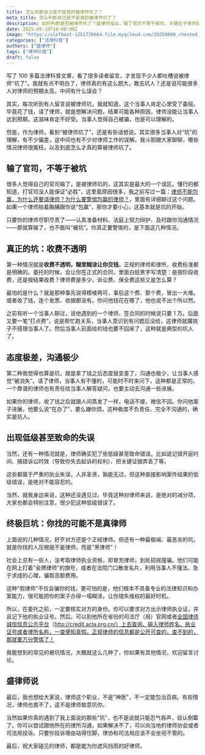 ```yaml
---
title: 怎么判断自己是不是真的被律师坑了？
meta_title: 怎么判断自己是不是真的被律师坑了？
description: 如何判断是否被律师坑了？盛律师指出，输了官司不等于被坑，关键在于律师是否尽职尽责。要警惕那些保证"包赢"的律师，那才是"坑"的开始。真正的"坑"主要表现为三大特征：一、收费不透明，事先含糊不清，事后巧立名目加收"打点费"等额外费用，且无正规票据；二、服务态度恶劣且沟通极少，收款后就"人间蒸发"，对案件进展一问三不知，不回复信息；三、出现严重的执业失误，如记错开庭时间、错过诉讼时效导致败诉、遗失关键证据等。如果当事人不幸遇到这些情况，可以向其所在律所反映，或向当地律师协会、司法局投诉维权。
date: 2025-06-10T10:00:00Z
image: "https://slefboot-1251736664.file.myqcloud.com/20250609_cheated_by_lawyer_cover.webp"
categories: ["法律科普"]
authors: ["盛律师"]
tags: ["律师价值"]
draft: false
---
```


写了 100 多篇法律科普文章，看了很多读者留言，才发现不少人都吐槽说被律师“坑了”。我就有点不明白了，律师真的有这么胆大，敢去坑人？还是说可能很多人对律师的预期太高，中间有什么误会？

其实，每次听到有人留言说被律师坑，我就知道，这个当事人肯定心里受了委屈。毕竟花了钱，请了律师，就是想解决问题。结果可能各种原因，律师没能让当事人达到预期，这滋味肯定不好受。当事人觉得自己被骗，也是可以理解的。

但是，作为律师，看到“被律师坑了”，还是有些话想说。其实很多当事人对“坑”的理解，有不少偏差，这中间也有不少对律师工作的误解。我斗胆跟大家聊聊，哪些情况律师很冤枉，以及到底怎么才真的算被律师坑了。

## 输了官司，不等于被坑

很多人觉得自己的官司输了，是被律师坑的，这其实是最大的一个误区。懂行的都知道，打官司没人能保证“必胜”，这里面原因很多，我之前写过一篇：[律师不能包赢，为什么还要请律师？为什么要警惕包赢的律师？](https://shenglvshi.cn/lawyer_guarantees_win)，里面有详细聊过这个问题。如果一个律师拍着胸脯跟你说“包赢”，那你才要小心，这基本就是坑的开始。

只要你的律师尽职尽责了——认真准备材料、法庭上努力辩护、及时跟你沟通情况——那就算输了，也不能叫“被坑”。你真正要警惕的，是下面这几种情况。

## 真正的坑：收费不透明

第一种情况就是**收费不透明，糊里糊涂让你交钱**。正规的律师和律所，收费标准都是明确的。委托的时候，会让你签正式的合同，里面白纸黑字写清楚：是按阶段收费，还是按结果收费？律师费是多少，诉讼费、保全费这些又是怎么算？

最怕的是什么？就是那种事先说得模棱两可，事后这个费、那个费，冒出一大堆。或者收了钱，连个发票、收据都没有。你问他钱花在哪了，他也说不出个所以然。

之前有听一个当事人聊过，说他遇到的一个律师，签合同的时候说只要 1 万。后面又要一笔“打点费”，说是帮忙跑关系，当事人意识到有问题后没给，这律师就撂挑子不搭理当事人了。然后当事人前面给的钱也要不回来了，这种就是典型的坑人了。

## 态度极差，沟通极少

第二种我觉得也算是坑，就是拿了钱之后态度就变差了，沟通也极少，让当事人感觉“被消失”。请了律师，当事人有不懂的，可能时不时来问下，这种都是正常的。一个靠谱的律师也有责任给当事人解答疑问，也要主动去沟通一些进展。

如果你的律师，收了钱之后就跟人间蒸发了一样，电话不接，微信不回。你问他案子进展，他要么说“在办了”，要么嫌你烦。这种极度不负责任、完全不沟通的，确实是坑人。

## 出现低级甚至致命的失误

当然，还有一种情况就是，律师确实犯了些低级甚至致命错误。比如说记错开庭时间、搞错诉讼时效（导致你失去起诉的权利）、把关键证据弄丢了等。

这些都属于严重的执业失误，人非圣贤，孰能无过，但这种直接影响案件结果的低级错误，是绝对不能容忍的。

当然，就我身边来说，这种还没遇见过。毕竟这种对律师来说，是绝对的减分项，大家也都会特别注意，很少犯这种低级错误了。

## 终极巨坑：你找的可能不是真律师

上面说的几种情况，好歹对方还是个正经律师。但还有一种最极端、最恶劣的坑，就是你找的人压根就不是律师，而是"黑律师"！

社会上总有一些人，没考取律师执业资格，却冒充律师，到处招摇撞骗。他们可能在网上打着"金牌律师"的旗号，或者在法院门口散发名片，利用当事人不懂法、急于求成的心理，骗取高额费用。

这种"假律师"不仅会骗你的钱，更可怕的是，他们根本不具备专业的法律知识和办案能力，很可能把你的案子办得一塌糊涂，让你错失维权的最好时机。

所以，在委托之前，一定要核实对方的身份。你可以要求对方出示律师执业证，并且记下他的执业证号。然后，可以到他所在省份的司法厅（局）官网或者[全国律师诚信信息公示平台](http://credit.acla.org.cn)（http://credit.acla.org.cn/）上去查询。输入律师姓名、执业证号或者律所名称，一查便知真假。正规律师的信息都是公开可查的，查不到的，那就要万分警惕了！

我能想到的常见的被坑情况，大概就这么几种了，你如果有其他情况，欢迎留言讨论。

## 盛律师说

最后，我也想给大家说，律师这个职业，不是"神医"，不一定能包治百病。有些情况，律师也救不了，这不是律师故意坑你。

当然如果你真的遇到了我上面说的那些"坑"，也不是说就只能忍气吞声，自认倒霉了。你可以尝试跟他所在的律所沟通，如果解决不了，可以向当地的律师协会或者司法局投诉。只要你投诉理由站得住脚，律协和司法局应该不会坐视不管的。

最后，祝大家碰见的律师，都是能为你遮风挡雨的好律师。